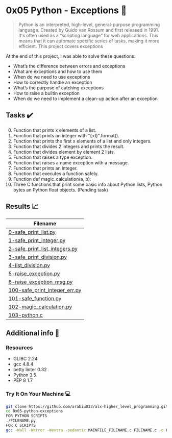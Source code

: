 # 0x05 Python - Exceptions :snake:

> Python is an interpreted, high-level, general-purpose programming language. Created by Guido van Rossum and first released in 1991. It's often used as a “scripting language” for web applications. This means that it can automate specific series of tasks, making it more efficient. This project covers exceptions

At the end of this project, I was able to solve these questions:
  
* What’s the difference between errors and exceptions
* What are exceptions and how to use them
* When do we need to use exceptions
* How to correctly handle an exception
* What’s the purpose of catching exceptions
* How to raise a builtin exception
* When do we need to implement a clean-up action after an exception

## Tasks :heavy_check_mark:

0. Function that prints x elements of a list.
1. Function that prints an integer with "{:d}".format().
2. Function that prints the first x elements of a list and only integers.
3. Function that divides 2 integers and prints the result.
4. Function that divides element by element 2 lists.
5. Function that raises a type exception.
6. Function that raises a name exception with a message.
7. Function that prints an integer.
8. Function that executes a function safely.
9. Function def magic_calculation(a, b):
10. Three C functions that print some basic info about Python lists, Python bytes an Python float objects. (Pending task)

## Results :chart_with_upwards_trend:

| Filename |
| ------ |
| [0-safe_print_list.py](https://github.com/arabiu033/alx-higher_level_programming/blob/main/0x05-python-exceptions/0-safe_print_list.py)|
| [1-safe_print_integer.py](https://github.com/arabiu033/alx-higher_level_programming/blob/main/0x05-python-exceptions/1-safe_print_integer.py)|
| [2-safe_print_list_integers.py](https://github.com/arabiu033/alx-higher_level_programming/blob/main/0x05-python-exceptions/2-safe_print_list_integers.py)|
| [3-safe_print_division.py](https://github.com/arabiu033/alx-higher_level_programming/blob/main/0x05-python-exceptions/3-safe_print_division.py)|
| [4-list_division.py](https://github.com/arabiu033/alx-higher_level_programming/blob/main/0x05-python-exceptions/4-list_division.py)|
| [5-raise_exception.py](https://github.com/arabiu033/alx-higher_level_programming/blob/main/0x05-python-exceptions/5-raise_exception.py)|
| [6-raise_exception_msg.py](https://github.com/arabiu033/alx-higher_level_programming/blob/main/0x05-python-exceptions/6-raise_exception_msg.py)|
| [100-safe_print_integer_err.py](https://github.com/arabiu033/alx-higher_level_programming/blob/main/0x05-python-exceptions/100-safe_print_integer_err.py)|
| [101-safe_function.py](https://github.com/arabiu033/alx-higher_level_programming/blob/main/0x05-python-exceptions/101-safe_function.py)|
| [102-magic_calculation.py](https://github.com/arabiu033/alx-higher_level_programming/blob/main/0x05-python-exceptions/102-magic_calculation.py)|
| [103-python.c](https://github.com/arabiu033/alx-higher_level_programming/blob/main/0x05-python-exceptions/103-python.c)|

## Additional info :construction:
### Resources

- GLIBC 2.24
- gcc 4.8.4
- betty linter 0.32
- Python 3.5
- PEP 8 1.7

### Try It On Your Machine :computer:	
```bash
git clone https://github.com/arabiu033/alx-higher_level_programming.git
cd 0x05-python-exceptions
FOR PYTHON SCRIPTS
./FILENAME.py
FOR C SCRIPTS
gcc -Wall -Werror -Wextra -pedantic MAINFILE_FILENAME.c FILENAME.c -o FILENAME
```
